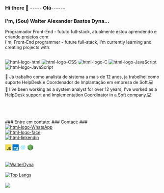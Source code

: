 ### Hi there 👋 ----- Olá------ 

<h3>I'm, (Sou) Walter Alexander Bastos Dyna...</h3>

Programador Front-End - fututo full-stack, atualmente estou aprendendo e criando projetos com:
<br>
I'm, Front-End programmer - future full-stack, I'm currently learning and creating projects with:

<br>
<img src= "https://img.shields.io/badge/HTML-239120?style=for-the-badge&logo=html5&logoColor=white" alt= "html-logo-html">
<img src= "https://img.shields.io/badge/CSS-239120?&style=for-the-badge&logo=css3&logoColor=white" alt= "html-logo-CSS">
<img src= "https://img.shields.io/badge/C-00599C?style=for-the-badge&logo=c&logoColor=white" alt= "html-logo-C" style = "border-radius:30px;">
<img src= "https://img.shields.io/badge/Java-ED8B00?style=for-the-badge&logo=openjdk&logoColor=white" alt= "html-logo-JavaScript">
<img src= "https://img.shields.io/badge/JavaScript-F7DF1E?style=for-the-badge&logo=javascript&logoColor=black" alt= "html-logo-JavaScript">

:floppy_disk: Já trabalho como analista de sistema a mais de 12 anos, ja trabelhei como suporte HelpDesk e Coordenador de Implantação em empresa de Soft.:computer:
<br>
:floppy_disk: I've been working as a system analyst for over 12 years, I've worked as a HelpDesk support and Implementation Coordinator in a Soft company.:computer:

<br>
<br>
<br>
### Entre em contato: ### Contact: ###
<br>
<a href= "https://api.whatsapp.com/send?phone=5527999647264&text=Ola!%20Vamos%20Codar!"><img src= "https://img.shields.io/badge/WhatsApp-25D366?style=for-the-badge&logo=whatsapp&logoColor=white" alt="html-logo-WhatsApp"> 
<br>
<a href= "https://www.facebook.com/wdyna"><img src= "https://img.shields.io/badge/Facebook-1877F2?style=for-the-badge&logo=facebook&logoColor=white" alt="html-logo-face">
<br>
<a href= "https://www.linkedin.com/in/walterdyna"/><img src= "https://img.shields.io/badge/LinkedIn-0077B5?style=for-the-badge&logo=linkedin&logoColor=white" alt="html-linkendin">


<code><a target="_blank" rel="noopener noreferrer nofollow" href="https://raw.githubusercontent.com/github/explore/80688e429a7d4ef2fca1e82350fe8e3517d3494d/topics/javascript/javascript.png"><img height="20" src="https://raw.githubusercontent.com/github/explore/80688e429a7d4ef2fca1e82350fe8e3517d3494d/topics/javascript/javascript.png" style="max-width: 100%;"></a></code>
<code><a target="_blank" rel="noopener noreferrer nofollow" href="https://raw.githubusercontent.com/github/explore/80688e429a7d4ef2fca1e82350fe8e3517d3494d/topics/typescript/typescript.png"><img height="20" src="https://raw.githubusercontent.com/github/explore/80688e429a7d4ef2fca1e82350fe8e3517d3494d/topics/typescript/typescript.png" style="max-width: 100%;"></a></code>
<code><a target="_blank" rel="noopener noreferrer nofollow" href="https://raw.githubusercontent.com/github/explore/80688e429a7d4ef2fca1e82350fe8e3517d3494d/topics/react/react.png"><img height="20" src="https://raw.githubusercontent.com/github/explore/80688e429a7d4ef2fca1e82350fe8e3517d3494d/topics/react/react.png" style="max-width: 100%;"></a></code>
<code><a target="_blank" rel="noopener noreferrer nofollow" href=https://raw.githubusercontent.com/github/explore/80688e429a7d4ef2fca1e82350fe8e3517d3494d/topics/nodejs/nodejs.png><img height="20" src=https://raw.githubusercontent.com/github/explore/80688e429a7d4ef2fca1e82350fe8e3517d3494d/topics/nodejs/nodejs.png style="max-width: 100%;"></a></code>
<br>
<br>
<br>
[![WalterDyna](https://github-readme-stats.vercel.app/api?username=walterdyna)](https://github.com/walterdyna/github-readme-stats)
<br>
<br>
[![Top Langs](https://github-readme-stats.vercel.app/api/top-langs/?username=walterdyna&hide=javascript,html)](https://github.com/walterdyna/github-readme-stats)
<br>
<br>
![](https://komarev.com/ghpvc/?username=walterdyna)






